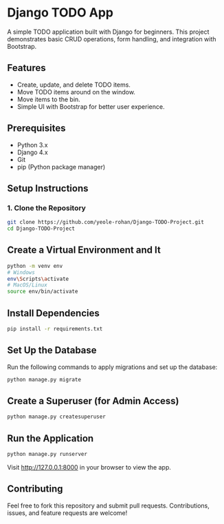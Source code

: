 # Django TODO App

A simple TODO application built with Django for beginners. This project demonstrates basic CRUD operations, form handling, and integration with Bootstrap.

## Features

- Create, update, and delete TODO items.
- Move TODO items around on the window.
- Move items to the bin.
- Simple UI with Bootstrap for better user experience.

## Prerequisites

- Python 3.x
- Django 4.x
- Git
- pip (Python package manager)

## Setup Instructions

### 1. Clone the Repository

```bash
git clone https://github.com/yeole-rohan/Django-TODO-Project.git
cd Django-TODO-Project
```
## Create a Virtual Environment and  It

```bash
python -m venv env
# Windows
env\Scripts\activate
# MacOS/Linux
source env/bin/activate
```

## Install Dependencies

```bash
pip install -r requirements.txt
```

## Set Up the Database

Run the following commands to apply migrations and set up the database:

```bash
python manage.py migrate 
```

## Create a Superuser (for Admin Access)

```bash
python manage.py createsuperuser
```

## Run the Application

```bash
python manage.py runserver
```

Visit http://127.0.0.1:8000 in your browser to view the app.

## Contributing

Feel free to fork this repository and submit pull requests. Contributions, issues, and feature requests are welcome!